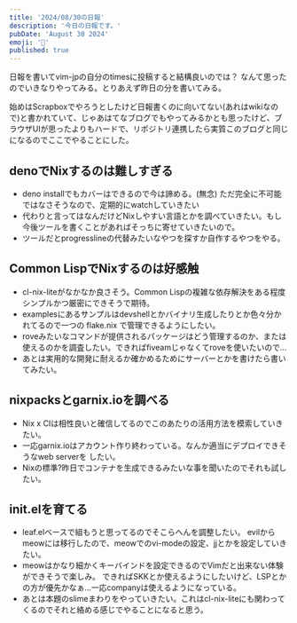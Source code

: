 ```yaml
---
title: '2024/08/30の日報'
description: '今日の日報です。'
pubDate: 'August 30 2024'
emoji: '🦊'
published: true
---
```


日報を書いてvim-jpの自分のtimesに投稿すると結構良いのでは？
なんて思ったのでいきなりやってみる。とりあえず昨日の分を書いてみる。

始めはScrapboxでやろうとしたけど日報書くのに向いてない(あれはwikiなので)と書かれていて、じゃあはてなブログでもやってみるかとも思ったけど、ブラウザUIが思ったよりもハードで、リポジトリ連携したら実質このブログと同じになるのでここでやることにした。

## denoでNixするのは難しすぎる

- deno installでもカバーはできるので今は諦める。(無念)
  ただ完全に不可能ではなさそうなので、定期的にwatchしていきたい
- 代わりと言ってはなんだけどNixしやすい言語とかを調べていきたい。もし今後ツールを書くことがあればそっちに寄せていきたいので。
- ツールだとprogresslineの代替みたいなやつを探すか自作するやつをやる。

## Common LispでNixするのは好感触

- cl-nix-liteがなかなか良さそう。Common
  Lispの複雑な依存解決をある程度シンプルかつ厳密にできそうで期待。
- examplesにあるサンプルはdevshellとかバイナリ生成したりとか色々分かれてるので一つの
  flake.nix で管理できるようにしたい。
- roveみたいなコマンドが提供されるパッケージはどう管理するのか、または使えるのかを調査したい。できればfiveamじゃなくてroveを使いたいので...
- あとは実用的な開発に耐えるか確かめるためにサーバーとかを書けたら書いてみたい。

## nixpacksとgarnix.ioを調べる

- Nix x CIは相性良いと確信してるのでこのあたりの活用方法を模索していきたい。
- 一応garnix.ioはアカウント作り終わっている。なんか適当にデプロイできそうなweb
  serverを したい。
- Nixの標準?昨日でコンテナを生成できるみたいな事を聞いたのでそれも試したい。

## init.elを育てる

- leaf.elベースで組もうと思ってるのでそこらへんを調整したい。
  evilからmeowには移行したので、meowでのvi-modeの設定、jjとかを設定していきたい。
- meowはかなり細かくキーバインドを設定できるのでVimだと出来ない体験ができそうで楽しみ。
  できればSKKとか使えるようにしたいけど、LSPとかの方が優先かなぁ...一応companyは使えるようになっている。
- あとは本題のslimeまわりをやっていきたい。これはcl-nix-liteにも関わってくるのでそれと絡める感じでやることになると思う。
